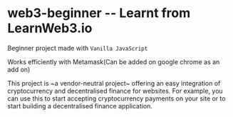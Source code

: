 # web3-beginner -- Learnt from LearnWeb3.io

Beginner project made with `Vanilla JavaScript`

Works efficiently with Metamask(Can be added on google chrome as an add on)

This project is ~a vendor-neutral project~ offering an easy integration of cryptocurrency and decentralised finance for websites. For example, you can use this to start accepting cryptocurrency payments on your site or to start building a decentralised finance application.
